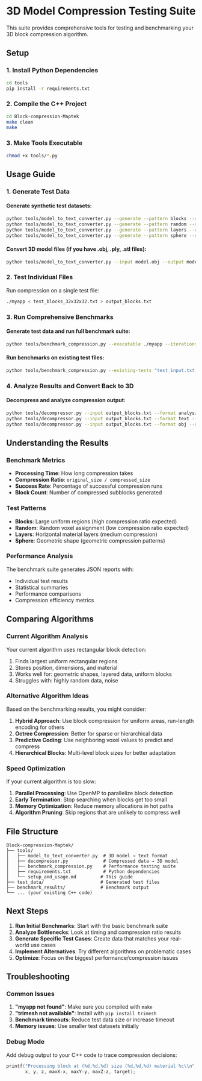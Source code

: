 # 3D Model Compression Testing Suite

This suite provides comprehensive tools for testing and benchmarking your 3D block compression algorithm.

## Setup

### 1. Install Python Dependencies

```bash
cd tools
pip install -r requirements.txt
```

### 2. Compile the C++ Project

```bash
cd Block-compression-Maptek
make clean
make
```

### 3. Make Tools Executable

```bash
chmod +x tools/*.py
```

## Usage Guide

### 1. Generate Test Data

#### Generate synthetic test datasets:
```bash
python tools/model_to_text_converter.py --generate --pattern blocks --dimensions 32,32,32 --output test_blocks_32x32x32.txt
python tools/model_to_text_converter.py --generate --pattern random --dimensions 16,16,16 --output test_random_16x16x16.txt
python tools/model_to_text_converter.py --generate --pattern layers --dimensions 64,32,16 --output test_layers_64x32x16.txt
python tools/model_to_text_converter.py --generate --pattern sphere --dimensions 24,24,24 --output test_sphere_24x24x24.txt
```

#### Convert 3D model files (if you have .obj, .ply, .stl files):
```bash
python tools/model_to_text_converter.py --input model.obj --output model_voxels.txt --resolution 32 --material layered
```

### 2. Test Individual Files

Run compression on a single test file:
```bash
./myapp < test_blocks_32x32x32.txt > output_blocks.txt
```

### 3. Run Comprehensive Benchmarks

#### Generate test data and run full benchmark suite:
```bash
python tools/benchmark_compression.py --executable ./myapp --iterations 5 --output-dir benchmark_results
```

#### Run benchmarks on existing test files:
```bash
python tools/benchmark_compression.py --existing-tests "test_input.txt,test_input_random_large.txt" --iterations 3
```

### 4. Analyze Results and Convert Back to 3D

#### Decompress and analyze compression output:
```bash
python tools/decompressor.py --input output_blocks.txt --format analysis --dimensions 32,32,32
python tools/decompressor.py --input output_blocks.txt --format text --output reconstructed.txt
python tools/decompressor.py --input output_blocks.txt --format obj --output reconstructed.obj
```

## Understanding the Results

### Benchmark Metrics

- **Processing Time**: How long compression takes
- **Compression Ratio**: `original_size / compressed_size`
- **Success Rate**: Percentage of successful compression runs
- **Block Count**: Number of compressed subblocks generated

### Test Patterns

- **Blocks**: Large uniform regions (high compression ratio expected)
- **Random**: Random voxel assignment (low compression ratio expected)
- **Layers**: Horizontal material layers (medium compression)
- **Sphere**: Geometric shape (geometric compression patterns)

### Performance Analysis

The benchmark suite generates JSON reports with:
- Individual test results
- Statistical summaries
- Performance comparisons
- Compression efficiency metrics

## Comparing Algorithms

### Current Algorithm Analysis

Your current algorithm uses rectangular block detection:
1. Finds largest uniform rectangular regions
2. Stores position, dimensions, and material
3. Works well for: geometric shapes, layered data, uniform blocks
4. Struggles with: highly random data, noise

### Alternative Algorithm Ideas

Based on the benchmarking results, you might consider:

1. **Hybrid Approach**: Use block compression for uniform areas, run-length encoding for others
2. **Octree Compression**: Better for sparse or hierarchical data
3. **Predictive Coding**: Use neighboring voxel values to predict and compress
4. **Hierarchical Blocks**: Multi-level block sizes for better adaptation

### Speed Optimization

If your current algorithm is too slow:

1. **Parallel Processing**: Use OpenMP to parallelize block detection
2. **Early Termination**: Stop searching when blocks get too small
3. **Memory Optimization**: Reduce memory allocations in hot paths
4. **Algorithm Pruning**: Skip regions that are unlikely to compress well

## File Structure

```
Block-compression-Maptek/
├── tools/
│   ├── model_to_text_converter.py  # 3D model → text format
│   ├── decompressor.py             # Compressed data → 3D model
│   ├── benchmark_compression.py    # Performance testing suite
│   ├── requirements.txt            # Python dependencies
│   └── setup_and_usage.md         # This guide
├── test_data/                     # Generated test files
├── benchmark_results/             # Benchmark output
└── ... (your existing C++ code)
```

## Next Steps

1. **Run Initial Benchmarks**: Start with the basic benchmark suite
2. **Analyze Bottlenecks**: Look at timing and compression ratio results
3. **Generate Specific Test Cases**: Create data that matches your real-world use cases
4. **Implement Alternatives**: Try different algorithms on problematic cases
5. **Optimize**: Focus on the biggest performance/compression issues

## Troubleshooting

### Common Issues

1. **"myapp not found"**: Make sure you compiled with `make`
2. **"trimesh not available"**: Install with `pip install trimesh`
3. **Benchmark timeouts**: Reduce test data size or increase timeout
4. **Memory issues**: Use smaller test datasets initially

### Debug Mode

Add debug output to your C++ code to trace compression decisions:
```cpp
printf("Processing block at (%d,%d,%d) size (%d,%d,%d) material %c\\n", 
       x, y, z, maxX-x, maxY-y, maxZ-z, target);
```

